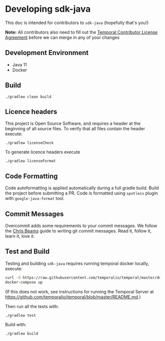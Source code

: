 # Developing sdk-java

This doc is intended for contributors to `sdk-java` (hopefully that's you!)

**Note:** All contributors also need to fill out the 
[Temporal Contributor License Agreement](https://gist.github.com/samarabbas/7dcd41eb1d847e12263cc961ccfdb197) 
before we can merge in any of your changes

## Development Environment

* Java 11
* Docker

## Build

```
./gradlew clean build
```

## Licence headers

This project is Open Source Software, and requires a header at the beginning of
all source files. To verify that all files contain the header execute:

```lang=bash
./gradlew licenseCheck
```

To generate licence headers execute

```lang=bash
./gradlew licenseFormat
```

## Code Formatting

Code autoformatting is applied automatically during a full gradle build. Build the project before submitting a PR.
Code is formatted using `spotless` plugin with `google-java-format` tool.

## Commit Messages

Overcommit adds some requirements to your commit messages. We follow the
[Chris Beams](http://chris.beams.io/posts/git-commit/) guide to writing git
commit messages. Read it, follow it, learn it, love it.

## Test and Build

Testing and building `sdk-java` requires running temporal docker locally, execute:

```bash
curl -O https://raw.githubusercontent.com/temporalio/temporal/master/docker/docker-compose.yml
docker-compose up
```

(If this does not work, see instructions for running the Temporal Server at https://github.com/temporalio/temporal/blob/master/README.md.)

Then run all the tests with:

```bash
./gradlew test
```

Build with:

```bash
./gradlew build
```
